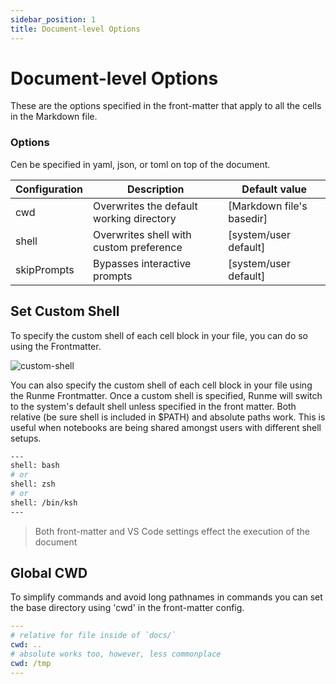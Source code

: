 ```yaml
---
sidebar_position: 1
title: Document-level Options
---
```


# Document-level Options

These are the options specified in the front-matter that apply to all the cells in the Markdown file.

### **Options**

Cen be specified in yaml, json, or toml on top of the document.

| Configuration | Description                              | Default value             |
| ------------- | ---------------------------------------- | ------------------------- |
| cwd           | Overwrites the default working directory | [Markdown file's basedir] |
| shell         | Overwrites shell with custom preference  | [system/user default]     |
| skipPrompts   | Bypasses interactive prompts             | [system/user default]     |

## **Set Custom Shell**

To specify the custom shell of each cell block in your file, you can do so using the Frontmatter.

![custom-shell](../../static/img/configuration-page/runme-customshell.png)

You can also specify the custom shell of each cell block in your file using the Runme Frontmatter. Once a custom shell is specified, Runme will switch to the system's default shell unless specified in the front matter. Both relative (be sure shell is included in $PATH) and absolute paths work. This is useful when notebooks are being shared amongst users with different shell setups.

```sh {"id":"01HRVWZJMS7DNA193PN87JY5N7"}
---
shell: bash
# or
shell: zsh
# or
shell: /bin/ksh
---
```

> Both front-matter and VS Code settings effect the execution of the document

## **Global CWD**

To simplify commands and avoid long pathnames in commands you can set the base directory using 'cwd' in the front-matter config.

```yaml {"id":"01HPF4AYF82V87RYY7C23D2PCM"}
---
# relative for file inside of `docs/`
cwd: ..
# absolute works too, however, less commonplace
cwd: /tmp
---
```
